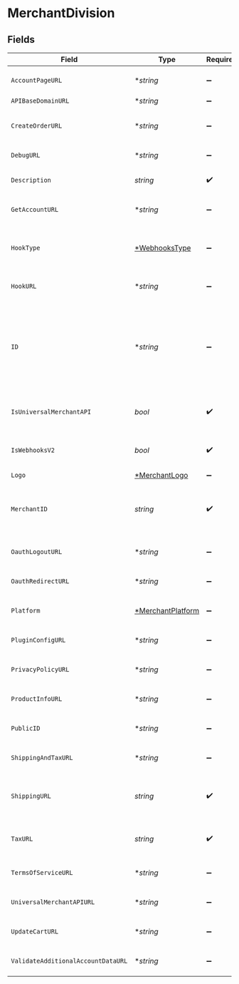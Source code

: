 # MerchantDivision


## Fields

| Field                                                                                                                                                                                                                                                                     | Type                                                                                                                                                                                                                                                                      | Required                                                                                                                                                                                                                                                                  | Description                                                                                                                                                                                                                                                               | Example                                                                                                                                                                                                                                                                   |
| ------------------------------------------------------------------------------------------------------------------------------------------------------------------------------------------------------------------------------------------------------------------------- | ------------------------------------------------------------------------------------------------------------------------------------------------------------------------------------------------------------------------------------------------------------------------- | ------------------------------------------------------------------------------------------------------------------------------------------------------------------------------------------------------------------------------------------------------------------------- | ------------------------------------------------------------------------------------------------------------------------------------------------------------------------------------------------------------------------------------------------------------------------- | ------------------------------------------------------------------------------------------------------------------------------------------------------------------------------------------------------------------------------------------------------------------------- |
| `AccountPageURL`                                                                                                                                                                                                                                                          | **string*                                                                                                                                                                                                                                                                 | :heavy_minus_sign:                                                                                                                                                                                                                                                        | The URL provided by the merchant for the account page.                                                                                                                                                                                                                    | https://mystore.com/account                                                                                                                                                                                                                                               |
| `APIBaseDomainURL`                                                                                                                                                                                                                                                        | **string*                                                                                                                                                                                                                                                                 | :heavy_minus_sign:                                                                                                                                                                                                                                                        | N/A                                                                                                                                                                                                                                                                       | https://apibasedomainurl.com                                                                                                                                                                                                                                              |
| `CreateOrderURL`                                                                                                                                                                                                                                                          | **string*                                                                                                                                                                                                                                                                 | :heavy_minus_sign:                                                                                                                                                                                                                                                        | The endpoint URL provided by the merchant to Bolt for creating orders. **Nullable** for Transactions Details.                                                                                                                                                             | https://mystore.com/api/v1/create_order                                                                                                                                                                                                                                   |
| `DebugURL`                                                                                                                                                                                                                                                                | **string*                                                                                                                                                                                                                                                                 | :heavy_minus_sign:                                                                                                                                                                                                                                                        | The endpoint URL provided by the merchant for debugging.                                                                                                                                                                                                                  | https://mystore.com/v1/debug                                                                                                                                                                                                                                              |
| `Description`                                                                                                                                                                                                                                                             | *string*                                                                                                                                                                                                                                                                  | :heavy_check_mark:                                                                                                                                                                                                                                                        | The description of the merchant division. **Nullable** for Transactions Details.                                                                                                                                                                                          | Storefront for employees only.                                                                                                                                                                                                                                            |
| `GetAccountURL`                                                                                                                                                                                                                                                           | **string*                                                                                                                                                                                                                                                                 | :heavy_minus_sign:                                                                                                                                                                                                                                                        | The endpoint URL provided by the merchant to fetch accounts.                                                                                                                                                                                                              | https://mystore.com/api/v1/account_get                                                                                                                                                                                                                                    |
| `HookType`                                                                                                                                                                                                                                                                | [*WebhooksType](../../models/shared/webhookstype.md)                                                                                                                                                                                                                      | :heavy_minus_sign:                                                                                                                                                                                                                                                        | [Webhook events](https://help.bolt.com/developers/guides/webhooks/#transaction-hook-types) that trigger a notification to the URL.  **Note**:`newsletter_subscription` is only for merchant use cases.<br/>                                                               | pending                                                                                                                                                                                                                                                                   |
| `HookURL`                                                                                                                                                                                                                                                                 | **string*                                                                                                                                                                                                                                                                 | :heavy_minus_sign:                                                                                                                                                                                                                                                        | The endpoint URL provided by the merchant to send webhooks.                                                                                                                                                                                                               | https://mystore.com/api/v1/hooks                                                                                                                                                                                                                                          |
| `ID`                                                                                                                                                                                                                                                                      | **string*                                                                                                                                                                                                                                                                 | :heavy_minus_sign:                                                                                                                                                                                                                                                        | The unique ID associated to the merchant's Bolt Account division; Merchants can have different divisions to suit multiple use cases (storefronts, pay-by-link, phone order processing). You can view and switch between these divisions from the Bolt Merchant Dashboard. | 4ab56ad7865ada4ad32                                                                                                                                                                                                                                                       |
| `IsUniversalMerchantAPI`                                                                                                                                                                                                                                                  | *bool*                                                                                                                                                                                                                                                                    | :heavy_check_mark:                                                                                                                                                                                                                                                        | Defines whether or not the Universal API method is in use. **Nullable** for Transactions Details.                                                                                                                                                                         | true                                                                                                                                                                                                                                                                      |
| `IsWebhooksV2`                                                                                                                                                                                                                                                            | *bool*                                                                                                                                                                                                                                                                    | :heavy_check_mark:                                                                                                                                                                                                                                                        | Defines whether or not the second version of Bolt's webhooks is in use. **Nullable** for Transactions Details.                                                                                                                                                            | true                                                                                                                                                                                                                                                                      |
| `Logo`                                                                                                                                                                                                                                                                    | [*MerchantLogo](../../models/shared/merchantlogo.md)                                                                                                                                                                                                                      | :heavy_minus_sign:                                                                                                                                                                                                                                                        | N/A                                                                                                                                                                                                                                                                       |                                                                                                                                                                                                                                                                           |
| `MerchantID`                                                                                                                                                                                                                                                              | *string*                                                                                                                                                                                                                                                                  | :heavy_check_mark:                                                                                                                                                                                                                                                        | The unique ID for the merchant's Bolt account. A merchant account contains many merchant divisions. **Nullable** for Transactions Details.                                                                                                                                | 4ab56ad7865ada4ad32                                                                                                                                                                                                                                                       |
| `OauthLogoutURL`                                                                                                                                                                                                                                                          | **string*                                                                                                                                                                                                                                                                 | :heavy_minus_sign:                                                                                                                                                                                                                                                        | The endpoint URL provided by the merchant for logging out of OAuth accounts.                                                                                                                                                                                              | https://mystore.com/api/v1/oauth_logout                                                                                                                                                                                                                                   |
| `OauthRedirectURL`                                                                                                                                                                                                                                                        | **string*                                                                                                                                                                                                                                                                 | :heavy_minus_sign:                                                                                                                                                                                                                                                        | The endpoint URL provided by the merchant for OAuth redirects.                                                                                                                                                                                                            | https://mystore.com/api/v1/oauth_redirect                                                                                                                                                                                                                                 |
| `Platform`                                                                                                                                                                                                                                                                | [*MerchantPlatform](../../models/shared/merchantplatform.md)                                                                                                                                                                                                              | :heavy_minus_sign:                                                                                                                                                                                                                                                        | The type of platform being used for this merchant division.                                                                                                                                                                                                               | big_commerce                                                                                                                                                                                                                                                              |
| `PluginConfigURL`                                                                                                                                                                                                                                                         | **string*                                                                                                                                                                                                                                                                 | :heavy_minus_sign:                                                                                                                                                                                                                                                        | The endpoint URL provided by the merchant for checking plugin configuration details.                                                                                                                                                                                      | https://mystore.com/api/v1/plugin_config                                                                                                                                                                                                                                  |
| `PrivacyPolicyURL`                                                                                                                                                                                                                                                        | **string*                                                                                                                                                                                                                                                                 | :heavy_minus_sign:                                                                                                                                                                                                                                                        | The endpoint URL provided by the merchant for providing a unique privacy policy.                                                                                                                                                                                          | https://mystore.com/api/v1/privacy                                                                                                                                                                                                                                        |
| `ProductInfoURL`                                                                                                                                                                                                                                                          | **string*                                                                                                                                                                                                                                                                 | :heavy_minus_sign:                                                                                                                                                                                                                                                        | The endpoint URL provided by the merchant for checking product details.                                                                                                                                                                                                   | https://mystore.com/api/v1/product_details                                                                                                                                                                                                                                |
| `PublicID`                                                                                                                                                                                                                                                                | **string*                                                                                                                                                                                                                                                                 | :heavy_minus_sign:                                                                                                                                                                                                                                                        | The unique public ID for one of the merchant's store division.                                                                                                                                                                                                            | 4ab56ad7865ada4ad32                                                                                                                                                                                                                                                       |
| `ShippingAndTaxURL`                                                                                                                                                                                                                                                       | **string*                                                                                                                                                                                                                                                                 | :heavy_minus_sign:                                                                                                                                                                                                                                                        | The endpoint URL provided by the merchant to Bolt for shipping and tax calculations.                                                                                                                                                                                      | https://mystore.com/api/v1/shipping_and_tax                                                                                                                                                                                                                               |
| `ShippingURL`                                                                                                                                                                                                                                                             | *string*                                                                                                                                                                                                                                                                  | :heavy_check_mark:                                                                                                                                                                                                                                                        | The endpoint URL provided by the merchant to Bolt for shipping calculations. **Nullable** for Transactions Details.                                                                                                                                                       | https://mystore.com/api/v1/shipping                                                                                                                                                                                                                                       |
| `TaxURL`                                                                                                                                                                                                                                                                  | *string*                                                                                                                                                                                                                                                                  | :heavy_check_mark:                                                                                                                                                                                                                                                        | The endpoint URL provided by the merchant to Bolt for tax calculations. **Nullable** for Transactions Details.                                                                                                                                                            | https://mystore.com/api/v1/tax                                                                                                                                                                                                                                            |
| `TermsOfServiceURL`                                                                                                                                                                                                                                                       | **string*                                                                                                                                                                                                                                                                 | :heavy_minus_sign:                                                                                                                                                                                                                                                        | The endpoint URL provided by the merchant for providing unique terms of service.                                                                                                                                                                                          | https://mystore.com/api/v1/terms                                                                                                                                                                                                                                          |
| `UniversalMerchantAPIURL`                                                                                                                                                                                                                                                 | **string*                                                                                                                                                                                                                                                                 | :heavy_minus_sign:                                                                                                                                                                                                                                                        | The endpoint URL provided by the merchant to access their universal API.                                                                                                                                                                                                  | https://mystore.com/api/bolt_universal                                                                                                                                                                                                                                    |
| `UpdateCartURL`                                                                                                                                                                                                                                                           | **string*                                                                                                                                                                                                                                                                 | :heavy_minus_sign:                                                                                                                                                                                                                                                        | The endpoint URL provided by the merchant to Bolt to pass cart updates.                                                                                                                                                                                                   | https://mystore.com/api/v1/cart_update                                                                                                                                                                                                                                    |
| `ValidateAdditionalAccountDataURL`                                                                                                                                                                                                                                        | **string*                                                                                                                                                                                                                                                                 | :heavy_minus_sign:                                                                                                                                                                                                                                                        | The endpoint URL provided by the merchant for validating additional account data.                                                                                                                                                                                         | https://mystore.com/api/v1/account_validate                                                                                                                                                                                                                               |